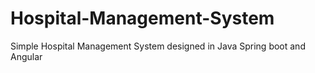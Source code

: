 # Hospital-Management-System
Simple Hospital Management System designed in Java Spring boot and Angular
